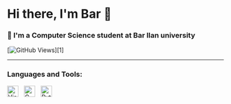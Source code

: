 # Hi there, I'm Bar 👋 


### 🌱 I'm a Computer Science student at Bar Ilan university
[![GitHub Views](https://komarev.com/ghpvc/?username=natterstefan&color=FAC151)][1]

---

### Languages and Tools:

<img align="left" alt="Visual Studio Code" width="26px" src="https://cdn.jsdelivr.net/gh/devicons/devicon/icons/vscode/vscode-original.svg" style="padding-right:10px;" />
<img align="left" alt="C language" width="26px" src="https://upload.wikimedia.org/wikipedia/commons/1/18/C_Programming_Language.svg" style="padding-right:10px;" />

<img align="left" alt="Python" width="26px" src="https://upload.wikimedia.org/wikipedia/commons/0/0a/Python.svg" style="padding-right:10px;" />
